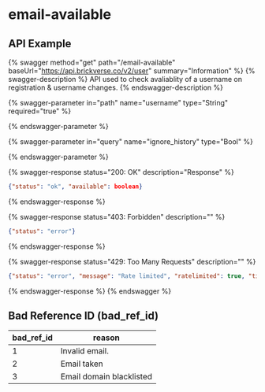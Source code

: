 # email-available

## API Example

{% swagger method="get" path="/email-available" baseUrl="https://api.brickverse.co/v2/user" summary="Information" %}
{% swagger-description %}
API used to check avaliablity of a username on registration & username changes.
{% endswagger-description %}

{% swagger-parameter in="path" name="username" type="String" required="true" %}

{% endswagger-parameter %}

{% swagger-parameter in="query" name="ignore_history" type="Bool" %}

{% endswagger-parameter %}

{% swagger-response status="200: OK" description="Response" %}
```json
{"status": "ok", "available": boolean}
```
{% endswagger-response %}

{% swagger-response status="403: Forbidden" description="" %}
```json
{"status": "error"}
```
{% endswagger-response %}

{% swagger-response status="429: Too Many Requests" description="" %}
```json
{"status": "error", "message": "Rate limited", "ratelimited": true, "time": "seconds_string"}
```
{% endswagger-response %}
{% endswagger %}

## Bad Reference ID (bad\_ref\_id)

| bad\_ref\_id | reason                   |
| ------------ | ------------------------ |
| 1            | Invalid email.           |
| 2            | Email taken              |
| 3            | Email domain blacklisted |
